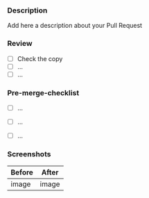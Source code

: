 ### Description

Add here a description about your Pull Request 

### Review

- [ ] Check the copy
- [ ] ...
- [ ] ...

### Pre-merge-checklist

- [ ] ...
- [ ] ...
- [ ] ...


### Screenshots

| Before | After |
| ------ | ----- |
| image  | image |